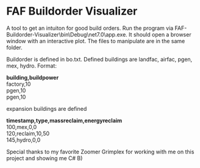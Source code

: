 # FAF Buildorder Visualizer
 A tool to get an intuiton for good build orders. Run the program via FAF-Buildorder-Visualizer\bin\Debug\net7.0\app.exe. It should open a browser window with an interactive plot. The files to manipulate are in the same folder.

Buildorder is defined in bo.txt. Defined buildings are landfac, airfac, pgen, mex, hydro. Format: <br>

**building,buildpower** <br>
factory,10 <br>
pgen,10 <br>
pgen,10 <br>

expansion buildings are defined <br>

**timestamp,type,massreclaim,energyreclaim**<br>
100,mex,0,0<br>
120,reclaim,10,50<br>
145,hydro,0,0<br>



Special thanks to my favorite Zoomer Grimplex for working with me on this project and showing me C# B)
